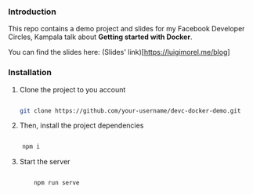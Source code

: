 ### Introduction

This repo contains a demo project and slides for my Facebook Developer Circles, Kampala talk about **Getting started with Docker**.

You can find the slides here: (Slides' link)[https://luigimorel.me/blog]

### Installation

1. Clone the project to you account

   ```bash

   git clone https://github.com/your-username/devc-docker-demo.git

   ```

2. Then, install the project dependencies

```bash

    npm i

```

3. Start the server

   ```bash

       npm run serve

   ```
